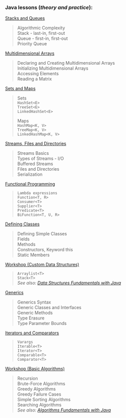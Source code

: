 ### Java lessons (_theory and practice_):
[Stacks and Queues](https://github.com/thrako/java_advanced/tree/main/lesson01_stacks_and_queues)  
 > Algorithmic Complexity  
 Stack - last-in, first-out  
 Queue - first-in, first-out  
 Priority Queue    
>

[Multidimensional Arrays](https://github.com/thrako/java_advanced/tree/main/lesson02_multidimensional_arrays)
> Declaring and Creating Multidimensional Arrays  
Initializing Multidimensional Arrays  
Accessing Elements  
Reading a Matrix  
> 

[Sets and Maps](https://github.com/thrako/java_advanced/tree/main/lesson03_sets_and_maps_advanced)
> Sets  
> `HashSet<E>`  
> `TreeSet<E>`  
> `LinkedHashSet<E>`  
>
> Maps  
> `HashMap<K, V>`  
> `TreeMap<K, V>`  
> `LinkedHashMap<K, V>`  
>

[Streams, Files and Directories](https://github.com/thrako/java_advanced/tree/main/lesson04_streams_files_and_directories)  
> Streams Basics  
Types of Streams - I/O  
Buffered Streams  
Files and Directories  
Serialization  
>

[Functional Programming](https://github.com/thrako/java_advanced/tree/main/lesson05_functional_programming)
> `Lambda expressions`  
`Function<T, R>`  
`Consumer<T>`  
`Supplier<T>`  
`Predicate<T>`  
`BiFunction<T, U, R>`  
> 

[Defining Classes](https://github.com/thrako/java_advanced/tree/main/lesson06_defining_classes)
> Defining Simple Classes  
Fields  
Methods  
Constructors, Keyword this  
Static Members  

[Workshop (Custom Data Structures)](https://github.com/thrako/java_advanced/tree/main/lesson07_custom_data_structures)
> `Arraylist<T>`  
`Stack<T>`  
*See also: [Data Structures Fundamentals with Java]()*
> 

[Generics](https://github.com/thrako/java_advanced/tree/main/lesson08_generics)
> Generics Syntax  
Generic Classes and Interfaces  
Generic Methods  
Type Erasure   
Type Parameter Bounds  
> 

[Iterators and Comparators](https://github.com/thrako/java_advanced/tree/main/lesson09_iterators_and_comparators)
> `Varargs`  
`Iterable<T>`  
`Iterator<T>`  
`Comparable<T>`  
`Comparator<T>`  
> 

[Workshop (Basic Algorithms)]()
> Recursion  
Brute-Force Algorithms  
Greedy Algorithms  
Greedy Failure Cases  
Simple Sorting Algorithms  
Searching Algorithms  
*See also: [Algorithms Fundamentals with Java]()*
>